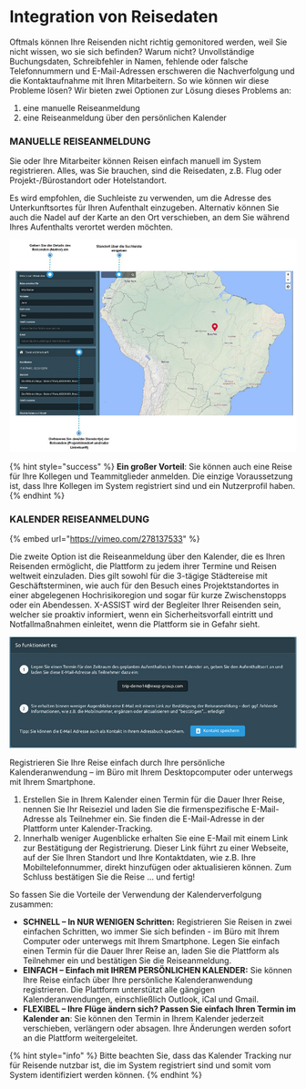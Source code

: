 # Integration von Reisedaten

Oftmals können Ihre Reisenden nicht richtig gemonitored werden, weil Sie nicht wissen, wo sie sich befinden? Warum nicht? Unvollständige Buchungsdaten, Schreibfehler in Namen, fehlende oder falsche Telefonnummern und E-Mail-Adressen erschweren die Nachverfolgung und die Kontaktaufnahme mit Ihren Mitarbeitern. So wie können wir diese Probleme lösen? Wir bieten zwei Optionen zur Lösung dieses Problems an:

1. eine manuelle Reiseanmeldung
2. eine Reiseanmeldung über den persönlichen Kalender

### MANUELLE REISEANMELDUNG

Sie oder Ihre Mitarbeiter können Reisen einfach manuell im System registrieren. Alles, was Sie brauchen, sind die Reisedaten, z.B. Flug oder Projekt-/Bürostandort oder Hotelstandort.

Es wird empfohlen, die Suchleiste zu verwenden, um die Adresse des Unterkunftsortes für Ihren Aufenthalt einzugeben. Alternativ können Sie auch die Nadel auf der Karte an den Ort verschieben, an dem Sie während Ihres Aufenthalts verortet werden möchten. 

![](.gitbook/assets/p50-img01.jpg)

{% hint style="success" %}
**Ein großer Vorteil**: Sie können auch eine Reise für Ihre Kollegen und Teammitglieder anmelden. Die einzige Voraussetzung ist, dass Ihre Kollegen im System registriert sind und ein Nutzerprofil haben.
{% endhint %}

### KALENDER REISEANMELDUNG

{% embed url="https://vimeo.com/278137533" %}

Die zweite Option ist die Reiseanmeldung über den Kalender, die es Ihren Reisenden ermöglicht, die Plattform zu jedem ihrer Termine und Reisen weltweit einzuladen. Dies gilt sowohl für die 3-tägige Städtereise mit Geschäftsterminen, wie auch für den Besuch eines Projektstandortes in einer abgelegenen Hochrisikoregion und sogar für kurze Zwischenstopps oder ein Abendessen. X-ASSIST wird der Begleiter Ihrer Reisenden sein, welcher sie proaktiv informiert, wenn ein Sicherheitsvorfall eintritt und Notfallmaßnahmen einleitet, wenn die Plattform sie in Gefahr sieht.

![](.gitbook/assets/p51-img01.jpg)

Registrieren Sie Ihre Reise einfach durch Ihre persönliche Kalenderanwendung – im Büro mit Ihrem Desktopcomputer oder unterwegs mit Ihrem Smartphone. 

1. Erstellen Sie in Ihrem Kalender einen Termin für die Dauer Ihrer Reise, nennen Sie Ihr Reiseziel und laden Sie die firmenspezifische E-Mail-Adresse als Teilnehmer ein. Sie finden die E-Mail-Adresse in der Plattform unter Kalender-Tracking. 
2. Innerhalb weniger Augenblicke erhalten Sie eine E-Mail mit einem Link zur Bestätigung der Registrierung. Dieser Link führt zu einer Webseite, auf der Sie Ihren Standort und Ihre Kontaktdaten, wie z.B. Ihre Mobiltelefonnummer, direkt hinzufügen oder aktualisieren können. Zum Schluss bestätigen Sie die Reise ... und fertig!

So fassen Sie die Vorteile der Verwendung der Kalenderverfolgung zusammen:

* **SCHNELL – In NUR WENIGEN Schritten:** Registrieren Sie Reisen in zwei einfachen Schritten, wo immer Sie sich befinden - im Büro mit Ihrem Computer oder unterwegs mit Ihrem Smartphone. Legen Sie einfach einen Termin für die Dauer Ihrer Reise an, laden Sie die Plattform als Teilnehmer ein und bestätigen Sie die Reiseanmeldung. 
* **EINFACH – Einfach mit IHREM PERSÖNLICHEN KALENDER:** Sie können Ihre Reise einfach über Ihre persönliche Kalenderanwendung registrieren. Die Plattform unterstützt alle gängigen Kalenderanwendungen, einschließlich Outlook, iCal und Gmail.
* **FLEXIBEL – Ihre Flüge ändern sich? Passen Sie einfach Ihren Termin im Kalender an**: Sie können den Termin in Ihrem Kalender jederzeit verschieben, verlängern oder absagen. Ihre Änderungen werden sofort an die Plattform weitergeleitet.

{% hint style="info" %}
Bitte beachten Sie, dass das Kalender Tracking nur für Reisende nutzbar ist, die im System registriert sind und somit vom System identifiziert werden können.
{% endhint %}



